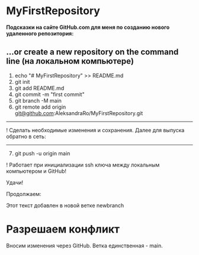 ﻿# MyFirstRepository

**Подсказки на сайте GitHub.com для меня по созданию нового удаленного репозитория:**

## …or create a new repository on the command line (на локальном компьютере)

1. echo "# MyFirstRepository" >> README.md
2. git init
3. git add README.md
4. git commit -m "first commit"
5. git branch -M main
6. git remote add origin git@github.com:AleksandraRo/MyFirstRepository.git
___
! Сделать необходимые изменения и сохранения. Далее для выпуска обратно в сеть:
_____
7. git push -u origin main

! Работает при инициализации ssh ключа между локальным компьютером и GitHub!

   Удачи!
   

Продолжаем: 

Этот текст добавлен в новой ветке newbranch

# Разрешаем конфликт

Вносим изменения через GitHub. Ветка единственная - main.
